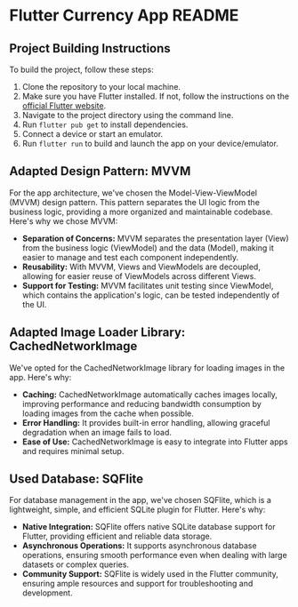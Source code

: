# Flutter Currency App README

## Project Building Instructions

To build the project, follow these steps:

1. Clone the repository to your local machine.
2. Make sure you have Flutter installed. If not, follow the instructions on the [official Flutter website](https://flutter.dev/docs/get-started/install).
3. Navigate to the project directory using the command line.
4. Run `flutter pub get` to install dependencies.
5. Connect a device or start an emulator.
6. Run `flutter run` to build and launch the app on your device/emulator.

## Adapted Design Pattern: MVVM

For the app architecture, we've chosen the Model-View-ViewModel (MVVM) design pattern. This pattern separates the UI logic from the business logic, providing a more organized and maintainable codebase. Here's why we chose MVVM:

- **Separation of Concerns:** MVVM separates the presentation layer (View) from the business logic (ViewModel) and the data (Model), making it easier to manage and test each component independently.
- **Reusability:** With MVVM, Views and ViewModels are decoupled, allowing for easier reuse of ViewModels across different Views.
- **Support for Testing:** MVVM facilitates unit testing since ViewModel, which contains the application's logic, can be tested independently of the UI.

## Adapted Image Loader Library: CachedNetworkImage

We've opted for the CachedNetworkImage library for loading images in the app. Here's why:

- **Caching:** CachedNetworkImage automatically caches images locally, improving performance and reducing bandwidth consumption by loading images from the cache when possible.
- **Error Handling:** It provides built-in error handling, allowing graceful degradation when an image fails to load.
- **Ease of Use:** CachedNetworkImage is easy to integrate into Flutter apps and requires minimal setup.

## Used Database: SQFlite

For database management in the app, we've chosen SQFlite, which is a lightweight, simple, and efficient SQLite plugin for Flutter. Here's why:

- **Native Integration:** SQFlite offers native SQLite database support for Flutter, providing efficient and reliable data storage.
- **Asynchronous Operations:** It supports asynchronous database operations, ensuring smooth performance even when dealing with large datasets or complex queries.
- **Community Support:** SQFlite is widely used in the Flutter community, ensuring ample resources and support for troubleshooting and development.

